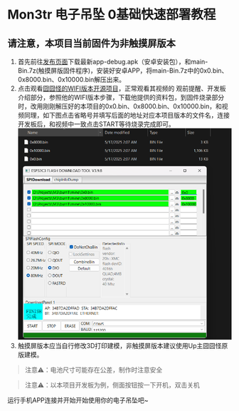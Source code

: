 # Mon3tr 电子吊坠 0基础快速部署教程
## 请注意，本项目当前固件为非触摸屏版本

1. 首先前往[发布页面](https://github.com/PeterPtroc/Mon3tr-Emoji.git)下载最新app-debug.apk（安卓安装包），和main-Bin.7z(触摸屏版固件程序)，安装好安卓APP，将main-Bin.7z中的0x0.bin、0x8000.bin、0x10000.bin解压出来。
2. 点击观看[囧囧怪的WIFI版本开源项目](https://www.bilibili.com/video/BV1r3LczZE3N/#reply262992366736)，正常观看其视频的 观前提醒、开发板介绍部分，参照他的WIFI版本步骤，下载他提供的资料包，到固件烧录部分时，改用刚刚解压好的本项目的0x0.bin、0x8000.bin、0x10000.bin，和视频同理，如下图点击省略号并填写后面的地址对应本项目版本的文件名，连接开发板后，和视频中一致点击START等待烧录完成即可。
![DownloadTool](/Images/DownloadTool.png "DownloadTool")
1. 触摸屏版本应当自行修改3D打印建模，非触摸屏版本建议使用Up主囧囧怪原版建模。

> 注意⚠️：电池尺寸可能存在公差，制作时注意安全

> 注意⚠️：以本项目开发板为例，侧面按钮按一下开机，双击关机

运行手机APP连接并开始开始使用你的电子吊坠吧~